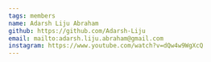 ```yaml
---
tags: members
name: Adarsh Liju Abraham
github: https://github.com/Adarsh-Liju
email: mailto:adarsh.liju.abraham@gmail.com
instagram: https://www.youtube.com/watch?v=dQw4w9WgXcQ
---
```

